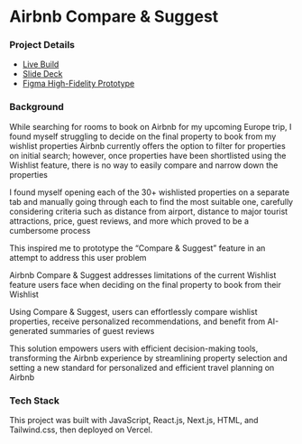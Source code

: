 # Airbnb Compare & Suggest

### Project Details

-  [Live Build](https://airbnb-compare-suggest.vercel.app/)
-  [Slide Deck](https://docs.google.com/presentation/d/1a5u2axo72tE5sZVMumQnno3DuJodIQFavJFw7d_DulM/edit?usp=sharing)
-  [Figma High-Fidelity Prototype](https://www.figma.com/proto/8ZCEB0jFDlNvPdyBinYMUR/Airbnb-Compare-Interactive-Prototype?type=design&node-id=1-12&t=xL8wN7l9I018PXnS-1&scaling=scale-down&page-id=0%3A1&starting-point-node-id=1%3A12&show-proto-sidebar=1)

### Background

While searching for rooms to book on Airbnb for my upcoming Europe trip, I found myself struggling to decide on the final property to book from my wishlist properties
Airbnb currently offers the option to filter for properties on initial search; however, once properties have been shortlisted using the Wishlist feature, there is no way to easily compare and narrow down the properties

I found myself opening each of the 30+ wishlisted properties on a separate tab and manually going through each to find the most suitable one, carefully considering criteria such as distance from airport, distance to major tourist attractions, price, guest reviews, and more which proved to be a cumbersome process

This inspired me to prototype the “Compare & Suggest” feature in an attempt to address this user problem

Airbnb Compare & Suggest addresses limitations of the current Wishlist feature users face when deciding on the final property to book from their Wishlist

Using Compare & Suggest, users can effortlessly compare wishlist properties, receive personalized recommendations, and benefit from AI-generated summaries of guest reviews

This solution empowers users with efficient decision-making tools, transforming the Airbnb experience by streamlining property selection and setting a new standard for personalized and efficient travel planning on Airbnb

### Tech Stack

This project was built with JavaScript, React.js, Next.js, HTML, and Tailwind.css, then deployed on Vercel.
